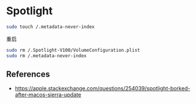 # Spotlight

```sh
sudo touch /.metadata-never-index
```

重启

```sh
sudo rm /.Spotlight-V100/VolumeConfiguration.plist
sudo rm /.metadata-never-index
```

## References

* <https://apple.stackexchange.com/questions/254039/spotlight-borked-after-macos-sierra-update>
